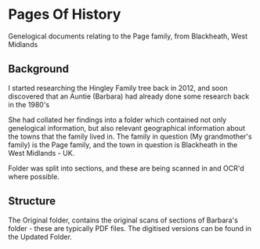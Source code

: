 # Pages Of History
Genelogical documents relating to the Page family, from Blackheath, West Midlands

## Background
I started researching the Hingley Family tree back in 2012, and soon discovered that an Auntie (Barbara) had already done some research back in the 1980's  

She had collated her findings into a folder which contained not only genelogical information, but also relevant geographical information about the towns that the family lived in.  The family in question (My grandmother's family) is the Page family, and the town in question is Blackheath in the West Midlands - UK.


Folder was split into sections, and these are being scanned in and OCR'd where possible.

## Structure
The Original folder, contains the original scans of sections of Barbara's folder - these are typically PDF files.  The digitised versions can be found in the Updated Folder.
